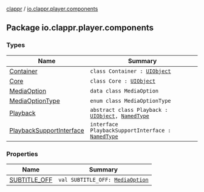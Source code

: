 [clappr](../index.md) / [io.clappr.player.components](./index.md)

## Package io.clappr.player.components

### Types

| Name | Summary |
|---|---|
| [Container](-container/index.md) | `class Container : `[`UIObject`](../io.clappr.player.base/-u-i-object/index.md) |
| [Core](-core/index.md) | `class Core : `[`UIObject`](../io.clappr.player.base/-u-i-object/index.md) |
| [MediaOption](-media-option/index.md) | `data class MediaOption` |
| [MediaOptionType](-media-option-type/index.md) | `enum class MediaOptionType` |
| [Playback](-playback/index.md) | `abstract class Playback : `[`UIObject`](../io.clappr.player.base/-u-i-object/index.md)`, `[`NamedType`](../io.clappr.player.base/-named-type/index.md) |
| [PlaybackSupportInterface](-playback-support-interface/index.md) | `interface PlaybackSupportInterface : `[`NamedType`](../io.clappr.player.base/-named-type/index.md) |

### Properties

| Name | Summary |
|---|---|
| [SUBTITLE_OFF](-s-u-b-t-i-t-l-e_-o-f-f.md) | `val SUBTITLE_OFF: `[`MediaOption`](-media-option/index.md) |

